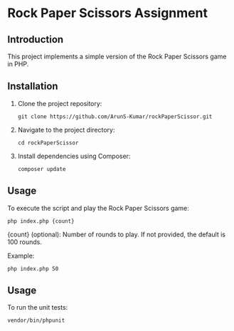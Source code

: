 # Rock Paper Scissors Assignment

## Introduction

This project implements a simple version of the Rock Paper Scissors game in PHP.

## Installation

1. Clone the project repository:

    ```
    git clone https://github.com/ArunS-Kumar/rockPaperScissor.git
    ```

2. Navigate to the project directory:

    ```
    cd rockPaperScissor
    ```

3. Install dependencies using Composer:

    ```
    composer update
    ```

## Usage

To execute the script and play the Rock Paper Scissors game:

    php index.php {count}
    
{count} (optional): Number of rounds to play. If not provided, the default is 100 rounds.

Example:

    php index.php 50

## Usage

To run the unit tests:

    vendor/bin/phpunit
